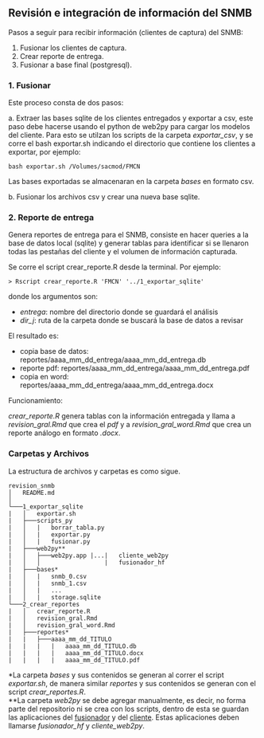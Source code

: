 ## Revisión e integración de información del SNMB

Pasos a seguir para recibir información (clientes de captura) del SNMB:

1. Fusionar los clientes de captura.
2. Crear reporte de entrega.
3. Fusionar a base final (postgresql).

### 1. Fusionar
Este proceso consta de dos pasos: 

a. Extraer las bases sqlite de los clientes entregados y exportar a csv, este paso debe hacerse usando el python de web2py para cargar los modelos del cliente. Para esto se utilzan los scripts de la carpeta *exportar_csv*, y se corre el bash exportar.sh indicando el directorio que contiene los clientes a exportar, por ejemplo:
```
bash exportar.sh /Volumes/sacmod/FMCN
```
Las bases exportadas se almacenaran en la carpeta *bases* en formato csv.

b. Fusionar los archivos csv y crear una nueva base sqlite.

### 2. Reporte de entrega

Genera reportes de entrega para el SNMB, consiste en hacer queries a la base de datos local (sqlite) y generar tablas para identificar si se llenaron todas las pestañas del cliente y el volumen de información capturada.

Se corre el script crear_reporte.R desde la terminal. Por ejemplo:
```
> Rscript crear_reporte.R 'FMCN' '../1_exportar_sqlite'
```
donde los argumentos son:
* _entrega_: nombre del directorio donde se guardará el análisis
* _dir\_j_: ruta de la carpeta donde se buscará la base de datos a revisar

El resultado es:
* copia base de datos: reportes/aaaa_mm_dd_entrega/aaaa_mm_dd_entrega.db
* reporte pdf: reportes/aaaa_mm_dd_entrega/aaaa_mm_dd_entrega.pdf
* copia en word: reportes/aaaa_mm_dd_entrega/aaaa_mm_dd_entrega.docx

Funcionamiento:

*crear_reporte.R* genera tablas con la información entregada y llama a *revision_gral.Rmd* que crea el _pdf_ y a *revision_gral_word.Rmd* que crea un reporte análogo en formato _.docx_.

### Carpetas y Archivos
La estructura de archivos y carpetas es como sigue.

```
revision_snmb
│   README.md
│
└───1_exportar_sqlite
|   │   exportar.sh
|   ├───scripts_py
|   │   |   borrar_tabla.py
|   │   |   exportar.py
|   │   |   fusionar.py
|   ├───web2py**
|   │   ├───web2py.app |...|   cliente_web2py
|   │   │                  |   fusionador_hf
|   ├───bases*
|   │   |   snmb_0.csv
|   │   |   snmb_1.csv
|   │   |   ...
|   │   |   storage.sqlite
└───2_crear_reportes
|   │   crear_reporte.R
|   │   revision_gral.Rmd
|   │   revision_gral_word.Rmd
|   ├───reportes*
|   |   ├───aaaa_mm_dd_TITULO
|   |   |   |   aaaa_mm_dd_TITULO.db
|   |   |   |   aaaa_mm_dd_TITULO.docx
|   |   |   |   aaaa_mm_dd_TITULO.pdf
```
\*La carpeta *bases* y sus contenidos se generan al correr el script *exportar.sh*, de manera similar *reportes* y sus contenidos se generan con el script *crear_reportes.R*.    
\*\*La carpeta *web2py* se debe agregar manualmente, es decir, no forma parte del repositorio ni se crea con los scripts, dentro de esta se guardan las aplicaciones del [fusionador](https://github.com/fpardourrutia/fusionador) y del [cliente](https://github.com/tereom/cliente_web2py). Estas aplicaciones deben llamarse *fusionador_hf* y *cliente_web2py*.
